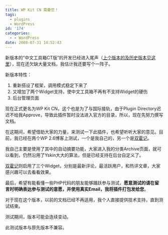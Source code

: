 ```yaml
---
title: WP Kit CN 需要您！
tags:
  - plugins
  - WordPress
id: '174'
categories:
  - - WordPress
date: 2008-07-31 14:52:43
---
```


新版本的“中文工具箱CT版”的开发已经进入尾声（[上个版本的及历史版本见这里](http://sexywp.com/wordpress-cn-kit.htm)），现在还欠缺大量文档，我估计我还要写个一阵子。

新版本特性：

1.  重新搭设了框架，调用模式稳定下来了
2.  又增加了两个Widget支持，使中文工具箱不再有不支持Widget的硬伤
3.  后台管理页面
<!-- more -->
现在正式更名为WP Kit CN，这个也是为了与国际接轨，由于Plugin Directory迟迟不给我Approve，导致此插件暂时没法进入官方的目录，所以，现在先努力撰写文档。

在这期间，希望借助大家的力量，来测试一下此插件，也希望听听大家的意见。目前，我已经在两个WP 2.6博客上测试，一个是我自己的，另一个是[双霍记](http://doublehuo.cn)。

我自己主要是使用了其中的自动摘要功能，大家进入我的分类Archive页面，就可以看到，仍然沿用了Yskin大大的算法，但是已经支持在后台自定义了。

[双霍记](http://doublehuo.cn)则启用了三个Widget，分别是最新评论，最活跃用户，和热评文章，大家感兴趣可以去看看效果。

最后，希望有能看懂一些PHP代码的朋友能够踊跃参与测试，**愿意测试的请在留言时明确表达参与测试的意愿，并使用真实Email，我将插件打包发给您**。

对于现在这个版本，以前的文档已经不再适用，我个人直接提供技术支持，直到测试结束。

测试期间，版本可能会连续变动。

此测试版本与原先版本不兼容。